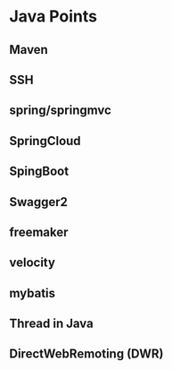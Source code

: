 # Java Points

## Maven
## SSH
## spring/springmvc
## SpringCloud 
## SpingBoot 
## Swagger2
## freemaker
## velocity
## mybatis
## Thread in Java
## DirectWebRemoting (DWR)

